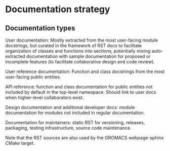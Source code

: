 # Documentation strategy

## Documentation types

User documentation: Mostly extracted from the most user-facing module docstrings,
but curated in the framework of RST docs to facilitate organization of classes and
functions into sections, potentially mixing auto-extracted documentation with sample
documentation for proposed or incomplete features (to facilitate collaborative design
and code review).

User reference documentation: Function and class docstrings from the most user-facing public entities.

API reference: function and class documentation for public entities not included by
default in the top-level namespace. Should link to user docs when higher-level collaborators exist.

Design documentation and additional developer docs: module documentation for modules
not included in regular documentation.

Documentation for maintainers: static RST for versioning, releases, packaging, testing infrastructure, source code maintenance.

Note that the RST sources are also used by the GROMACS webpage-sphinx CMake target.
